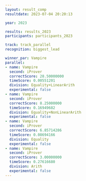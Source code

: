 ```yaml
---
layout: result_comp
resultdate: 2023-07-04 20:20:13

year: 2023

results: results_2023
participants: participants_2023

track: track_parallel
recognition: biggest_lead

winner_par: Vampire
parallel:
- name: Vampire
  second: iProver
  correctScore: 28.50000000
  timeScore: 0.00551201
  division: Equality+LinearArith
  experimental: false
- name: Vampire
  second: iProver
  correctScore: 8.25000000
  timeScore: 0.16949682
  division: Equality+NonLinearArith
  experimental: false
- name: Vampire
  second: iProver
  correctScore: 6.85714286
  timeScore: 0.08694166
  division: Equality
  experimental: false
- name: Vampire
  second: iProver
  correctScore: 3.00000000
  timeScore: 0.27616680
  division: Arith
  experimental: false
---
```

